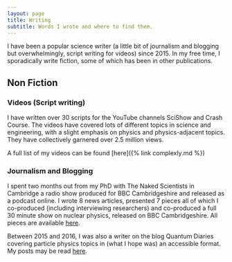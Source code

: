 ```yaml
---
layout: page
title: Writing
subtitle: Words I wrote and where to find them.
---
```


I have been a popular science writer (a little bit of journalism and blogging but overwhelmingly, script writing for videos) since 2015. In my free time, I sporadically write fiction, some of which has been in other publications.

## Non Fiction

### Videos (Script writing)

I have written over 30 scripts for the YouTube channels SciShow and Crash Course. The videos have covered lots of different topics in science and engineering, with a slight emphasis on physics and physics-adjacent topics. They have collectively garnered over 2.5 million views.

A full list of my videos can be found [here]({% link complexly.md %})

### Journalism and Blogging

I spent two months out from my PhD with The Naked Scientists in Cambridge a radio show produced for BBC Cambridgeshire and released as a podcast online. I wrote 8 news articles, presented 7 pieces all of which I co-produced (including interviewing researchers) and co-produced a full 30 minute show on nuclear physics, released on BBC Cambridgeshire. All pieces are available [here](https://www.thenakedscientists.com/users/ricky-nathvani).

Between 2015 and 2016, I was also a writer on the blog Quantum Diaries covering particle physics topics in (what I hope was) an accessible format. My posts may be read [here](https://www.quantumdiaries.org/author/rnathvani/).
